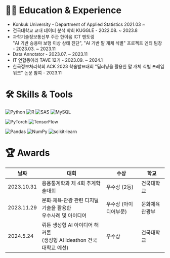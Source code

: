 
# 🏃‍♂️ Education & Experience
* Konkuk University - Department of Applied Statistics 2021.03 ~ 
* 건국대학교 교내 데이터 분석 학회 KUGGLE -  2022.08. ~ 2023.8
* 과학기술정보통신부 주관 한이음 ICT 멘토링 <br> "AI 기반 승용마 보행 이상 상태 진단", "AI 기반 말 개체 식별" 프로젝트 멘티 팀장 - 2023.03. ~ 2023.11
* Data Annotator -  2023.07. ~ 2023.11
* IT 연합동아리 TAVE 12기 - 2023.09. ~ 2024.1
* 한국정보처리학회 ACK 2023 학술발표대회 "딥러닝을 활용한 말 개체 식별 프레임워크" 논문 참여 - 2023.11

# 🛠 Skills & Tools
![Python](https://img.shields.io/badge/python-3670A0?style=for-the-badge&logo=python&logoColor=ffdd54)
![R](https://img.shields.io/badge/r-%23276DC3.svg?style=for-the-badge&logo=r&logoColor=white)
![SAS](https://img.shields.io/badge/SAS-%23000080.svg?style=for-the-badge&logo=SAS&logoColor=white)
![MySQL](https://img.shields.io/badge/mysql-4479A1.svg?style=for-the-badge&logo=mysql&logoColor=white)

![PyTorch](https://img.shields.io/badge/PyTorch-%23EE4C2C.svg?style=for-the-badge&logo=PyTorch&logoColor=white)
![TensorFlow](https://img.shields.io/badge/TensorFlow-%23FF6F00.svg?style=for-the-badge&logo=TensorFlow&logoColor=white)

![Pandas](https://img.shields.io/badge/pandas-%23150458.svg?style=for-the-badge&logo=pandas&logoColor=white)
![NumPy](https://img.shields.io/badge/numpy-%23013243.svg?style=for-the-badge&logo=numpy&logoColor=white)
![scikit-learn](https://img.shields.io/badge/scikit--learn-%23F7931E.svg?style=for-the-badge&logo=scikit-learn&logoColor=white)



# 🏆 Awards
| 날짜       | 대회                            | 수상             | 학교         |
|------------|--------------------------------|-----------------|--------------|
| 2023.10.31 | 응용통계학과 제 4회 추계학술대회 | 우수상 (2등)      | 건국대학교   |
| 2023.11.29 |문화·체육·관광 관련 디지털 기술을 활용한 <br> 우수사례 및 아이디어| 우수상 (아이디어부문) | 문화체육관광부 |
| 2024.5.24 | 뤼튼 생성형 AI 아이디어 해커톤 <br>(생성형 AI Ideathon 건국대학교 예선) | 우수상 | 건국대학교   |








